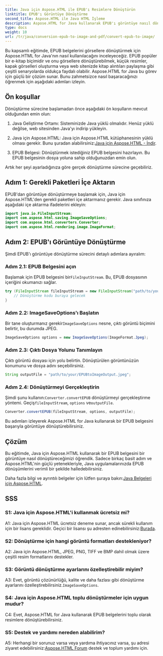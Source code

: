 ```yaml
---
title: Java için Aspose.HTML ile EPUB'ı Resimlere Dönüştürün
linktitle: EPUB'ı Görüntüye Dönüştürme
second_title: Aspose.HTML ile Java HTML İşleme
description: Aspose.HTML for Java kullanarak EPUB'ı görüntüye nasıl dönüştüreceğinizi öğrenin. Verimli dönüşümler için basit, adım adım bir kılavuz.
type: docs
weight: 10
url: /tr/java/conversion-epub-to-image-and-pdf/convert-epub-to-image/
---
```

Bu kapsamlı eğitimde, EPUB belgelerini görsellere dönüştürmek için Aspose.HTML for Java'nın nasıl kullanılacağını inceleyeceğiz. EPUB popüler bir e-kitap biçimidir ve onu görsellere dönüştürebilmek, küçük resimler, kapak görselleri oluşturma veya web sitenizde kitap alıntıları paylaşma gibi çeşitli senaryolarda oldukça faydalı olabilir. Aspose.HTML for Java bu görev için güçlü bir çözüm sunar. Bunu zahmetsizce nasıl başaracağınızı öğrenmek için aşağıdaki adımları izleyin.

## Ön koşullar

Dönüştürme sürecine başlamadan önce aşağıdaki ön koşulların mevcut olduğundan emin olun:

1. Java Geliştirme Ortamı: Sisteminizde Java yüklü olmalıdır. Henüz yüklü değilse, web sitesinden Java'yı indirip yükleyin.

2.  Java için Aspose.HTML: Java için Aspose.HTML kütüphanesinin yüklü olması gerekir. Bunu şuradan alabilirsiniz:[Java için Aspose.HTML - İndir](https://releases.aspose.com/html/java/).

3. EPUB Belgesi: Dönüştürmek istediğiniz EPUB belgesini hazırlayın. Bu EPUB belgesinin dosya yoluna sahip olduğunuzdan emin olun.

Artık her şeyi ayarladığınıza göre gerçek dönüştürme sürecine geçebiliriz.

## Adım 1: Gerekli Paketleri İçe Aktarın

EPUB'dan görüntüye dönüştürmeye başlamak için, Java için Aspose.HTML'den gerekli paketleri içe aktarmanız gerekir. Java sınıfınıza aşağıdaki içe aktarma ifadelerini ekleyin:

```java
import java.io.FileInputStream;
import com.aspose.html.saving.ImageSaveOptions;
import com.aspose.html.converters.Converter;
import com.aspose.html.rendering.image.ImageFormat;
```

## Adım 2: EPUB'ı Görüntüye Dönüştürme

Şimdi EPUB'ı görüntüye dönüştürme sürecini detaylı adımlara ayıralım:

### Adım 2.1: EPUB Belgesini açın

 Başlamak için EPUB belgesini bir`FileInputStream`. Bu, EPUB dosyasının içeriğini okumanızı sağlar.

```java
try (FileInputStream fileInputStream = new FileInputStream("path/to/your/input.epub")) {
    // Dönüştürme kodu buraya gelecek
}
```

### Adım 2.2: ImageSaveOptions'ı Başlatın

 Bir tane oluşturmanız gerekir`ImageSaveOptions` nesne, çıktı görüntü biçimini belirtir, bu durumda JPEG.

```java
ImageSaveOptions options = new ImageSaveOptions(ImageFormat.Jpeg);
```

### Adım 2.3: Çıktı Dosya Yolunu Tanımlayın

Çıktı görüntü dosyası için yolu belirtin. Dönüştürülen görüntünüzün konumunu ve dosya adını seçebilirsiniz.

```java
String outputFile = "path/to/your/EPUBtoImageOutput.jpeg";
```

### Adım 2.4: Dönüştürmeyi Gerçekleştirin

 Şimdi şunu kullanın:`Converter.convertEPUB` dönüştürmeyi gerçekleştirme yöntemi. Geçiş`fileInputStream`, `options` ve`outputFile`.

```java
Converter.convertEPUB(fileInputStream, options, outputFile);
```

Bu adımları izleyerek Aspose.HTML for Java kullanarak bir EPUB belgesini başarıyla görüntüye dönüştürebilirsiniz.

## Çözüm

Bu eğitimde, Java için Aspose.HTML kullanarak bir EPUB belgesini bir görüntüye nasıl dönüştüreceğimizi öğrendik. Sadece birkaç basit adım ve Aspose.HTML'nin güçlü yetenekleriyle, Java uygulamalarınızda EPUB dönüşümlerini verimli bir şekilde halledebilirsiniz.

 Daha fazla bilgi ve ayrıntılı belgeler için lütfen şuraya bakın:[Java Belgeleri için Aspose.HTML](https://reference.aspose.com/html/java/).

## SSS

### S1: Java için Aspose.HTML'i kullanmak ücretsiz mi?

 A1: Java için Aspose.HTML ücretsiz deneme sunar, ancak sürekli kullanım için bir lisans gereklidir. Geçici bir lisansı şu adresten edinebilirsiniz:[Burada](https://purchase.aspose.com/temporary-license/).

### S2: Dönüştürme için hangi görüntü formatları destekleniyor?

A2: Java için Aspose.HTML, JPEG, PNG, TIFF ve BMP dahil olmak üzere çeşitli resim formatlarını destekler.

### S3: Görüntü dönüştürme ayarlarını özelleştirebilir miyim?

 A3: Evet, görüntü çözünürlüğü, kalite ve daha fazlası gibi dönüştürme ayarlarını özelleştirebilirsiniz.`ImageSaveOptions`.

### S4: Java için Aspose.HTML toplu dönüştürmeler için uygun mudur?

C4: Evet, Aspose.HTML for Java kullanarak EPUB belgelerini toplu olarak resimlere dönüştürebilirsiniz.

### S5: Destek ve yardımı nereden alabilirim?

 A5: Herhangi bir sorunuz varsa veya yardıma ihtiyacınız varsa, şu adresi ziyaret edebilirsiniz:[Aspose.HTML Forum](https://forum.aspose.com/) destek ve toplum yardımı için.
